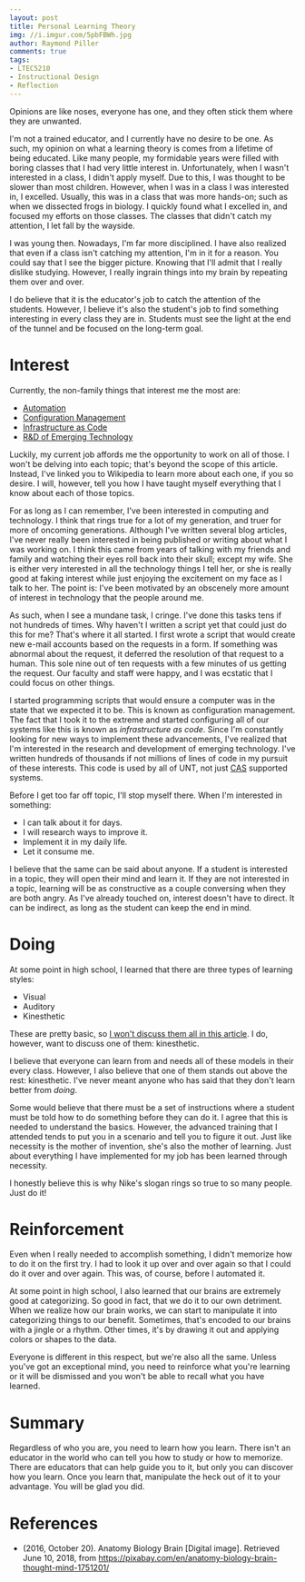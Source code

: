 ```yaml
---
layout: post
title: Personal Learning Theory
img: //i.imgur.com/5pbFBWh.jpg
author: Raymond Piller
comments: true
tags:
- LTEC5210
- Instructional Design
- Reflection
---
```

Opinions are like noses, everyone has one, and they often stick them where they are unwanted.

I'm not a trained educator, and I currently have no desire to be one.
As such, my opinion on what a learning theory is comes from a lifetime of being educated.
Like many people, my formidable years were filled with boring classes that I had very little interest in.
Unfortunately, when I wasn't interested in a class, I didn't apply myself.
Due to this, I was thought to be slower than most children.
However, when I was in a class I was interested in, I excelled.
Usually, this was in a class that was more hands-on; such as when we dissected frogs in biology.
I quickly found what I excelled in, and focused my efforts on those classes.
The classes that didn't catch my attention, I let fall by the wayside.

I was young then.
Nowadays, I'm far more disciplined.
I have also realized that even if a class isn't catching my attention, I'm in it for a reason.
You could say that I see the bigger picture.
Knowing that I'll admit that I really dislike studying.
However, I really ingrain things into my brain by repeating them over and over.

I do believe that it is the educator's job to catch the attention of the students.
However, I believe it's also the student's job to find something interesting in every class they are in.
Students must see the light at the end of the tunnel and be focused on the long-term goal.

# Interest

Currently, the non-family things that interest me the most are:

- [Automation](https://en.wikipedia.org/wiki/Automation)
- [Configuration Management](https://en.wikipedia.org/wiki/Configuration_management)
- [Infrastructure as Code](https://en.wikipedia.org/wiki/Infrastructure_as_Code)
- [R&D of Emerging Technology](https://en.wikipedia.org/wiki/Emerging_technologies)

Luckily, my current job affords me the opportunity to work on all of those.
I won't be delving into each topic; that's beyond the scope of this article.
Instead, I've linked you to Wikipedia to learn more about each one, if you so desire.
I will, however, tell you how I have taught myself everything that I know about each of those topics.

For as long as I can remember, I've been interested in computing and technology.
I think that rings true for a lot of my generation, and truer for more of oncoming generations.
Although I've written several blog articles, I've never really been interested in being published or writing about what I was working on.
I think this came from years of talking with my friends and family and watching their eyes roll back into their skull; except my wife.
She is either very interested in all the technology things I tell her, or she is really good at faking interest while just enjoying the excitement on my face as I talk to her.
The point is: I've been motivated by an obscenely more amount of interest in technology that the people around me.

As such, when I see a mundane task, I cringe.
I've done this tasks tens if not hundreds of times.
Why haven't I written a script yet that could just do this for me?
That's where it all started.
I first wrote a script that would create new e-mail accounts based on the requests in a form.
If something was abnormal about the request, it deferred the resolution of that request to a human.
This sole nine out of ten requests with a few minutes of us getting the request.
Our faculty and staff were happy, and I was ecstatic that I could focus on other things.

I started programming scripts that would ensure a computer was in the state that we expected it to be.
This is known as configuration management.
The fact that I took it to the extreme and started configuring all of our systems like this is known as *infrastructure as code*.
Since I'm constantly looking for new ways to implement these advancements, I've realized that I'm interested in the research and development of emerging technology.
I've written hundreds of thousands if not millions of lines of code in my pursuit of these interests.
This code is used by all of UNT, not just [CAS](https://its.cas.unt.edu/) supported systems.

Before I get too far off topic, I'll stop myself there.
When I'm interested in something:

- I can talk about it for days.
- I will research ways to improve it.
- Implement it in my daily life.
- Let it consume me.

I believe that the same can be said about anyone.
If a student is interested in a topic, they will open their mind and learn it.
If they are not interested in a topic, learning will be as constructive as a couple conversing when they are both angry.
As I've already touched on, interest doesn't have to direct.
It can be indirect, as long as the student can keep the end in mind.

# Doing

At some point in high school, I learned that there are three types of learning styles:

- Visual
- Auditory
- Kinesthetic

These are pretty basic, so [I won't discuss them all in this article](https://en.wikipedia.org/wiki/Learning_styles#Learning_modalities).
I do, however, want to discuss one of them: kinesthetic.

I believe that everyone can learn from and needs all of these models in their every class.
However, I also believe that one of them stands out above the rest: kinesthetic.
I've never meant anyone who has said that they don't learn better from *doing*.

Some would believe that there must be a set of instructions where a student must be told how to do something before they can do it.
I agree that this is needed to understand the basics.
However, the advanced training that I attended tends to put you in a scenario and tell you to figure it out.
Just like necessity is the mother of invention, she's also the mother of learning.
Just about everything I have implemented for my job has been learned through necessity.

I honestly believe this is why Nike's slogan rings so true to so many people.
Just do it!

# Reinforcement

Even when I really needed to accomplish something, I didn't memorize how to do it on the first try.
I had to look it up over and over again so that I could do it over and over again.
This was, of course, before I automated it.

At some point in high school, I also learned that our brains are extremely good at categorizing.
So good in fact, that we do it to our own detriment.
When we realize how our brain works, we can start to manipulate it into categorizing things to our benefit.
Sometimes, that's encoded to our brains with a jingle or a rhythm.
Other times, it's by drawing it out and applying colors or shapes to the data.

Everyone is different in this respect, but we're also all the same.
Unless you've got an exceptional mind, you need to reinforce what you're learning or it will be dismissed and you won't be able to recall what you have learned.

# Summary

Regardless of who you are, you need to learn how you learn.
There isn't an educator in the world who can tell you how to study or how to memorize.
There are educators that can help guide you to it, but only you can discover how you learn.
Once you learn that, manipulate the heck out of it to your advantage.
You will be glad you did.

# References

- (2016, October 20). Anatomy Biology Brain [Digital image]. Retrieved June 10, 2018, from https://pixabay.com/en/anatomy-biology-brain-thought-mind-1751201/